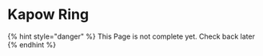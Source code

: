 # Kapow Ring

{% hint style="danger" %}
This Page is not complete yet. Check back later
{% endhint %}

